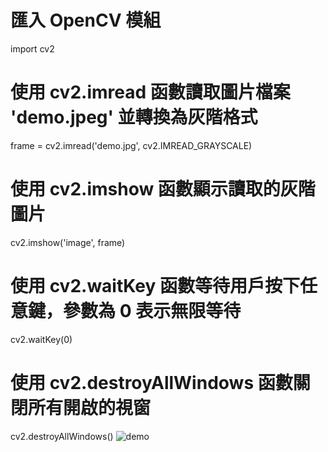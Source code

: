 # 匯入 OpenCV 模組
import cv2

# 使用 cv2.imread 函數讀取圖片檔案 'demo.jpeg' 並轉換為灰階格式
frame = cv2.imread('demo.jpg', cv2.IMREAD_GRAYSCALE)

# 使用 cv2.imshow 函數顯示讀取的灰階圖片
cv2.imshow('image', frame)

# 使用 cv2.waitKey 函數等待用戶按下任意鍵，參數為 0 表示無限等待
cv2.waitKey(0)

# 使用 cv2.destroyAllWindows 函數關閉所有開啟的視窗
cv2.destroyAllWindows()
![demo](https://github.com/user-attachments/assets/f6f66641-ae3d-4877-9911-ecb4d510ad82)

